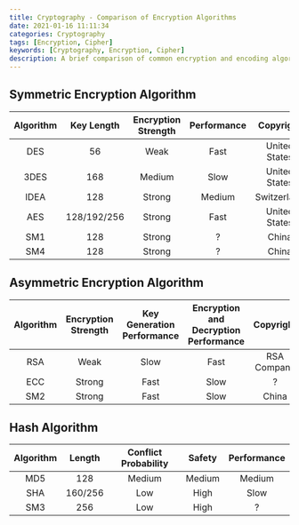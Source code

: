 ```yaml
---
title: Cryptography - Comparison of Encryption Algorithms
date: 2021-01-16 11:11:34
categories: Cryptography
tags: [Encryption, Cipher]
keywords: [Cryptography, Encryption, Cipher]
description: A brief comparison of common encryption and encoding algorithms, and some supplementary content may be useful.
---
```

## Symmetric Encryption Algorithm

| Algorithm  | Key Length  | Encryption Strength | Performance | Copyright     |
| :--------: | :---------: | :-----------------: | :---------: | :-----------: |
| DES        | 56          | Weak                | Fast        | United States |
| 3DES       | 168         | Medium              | Slow        | United States |
| IDEA       | 128         | Strong              | Medium      | Switzerland   |
| AES        | 128/192/256 | Strong              | Fast        | United States |
| SM1        | 128         | Strong              | ?           | China         |
| SM4        | 128         | Strong              | ?           | China         |

## Asymmetric Encryption Algorithm

| Algorithm  | Encryption Strength | Key Generation Performance | Encryption and Decryption Performance | Copyright     |
| :--------: | :-----------------: | :------------------------: | :-----------------------------------: | :-----------: |
| RSA        | Weak                | Slow                       | Fast                                  | RSA Company   |
| ECC        | Strong              | Fast                       | Slow                                  | ?             |
| SM2        | Strong              | Fast                       | Slow                                  | China         |

## Hash Algorithm

| Algorithm  | Length  | Conflict Probability | Safety | Performance |
| :--------: | :-----: | :------------------: | :----: | :---------: |
| MD5        | 128     | Medium               | Medium | Medium      |
| SHA        | 160/256 | Low                  | High   | Slow        |
| SM3        | 256     | Low                  | High   | ?           |